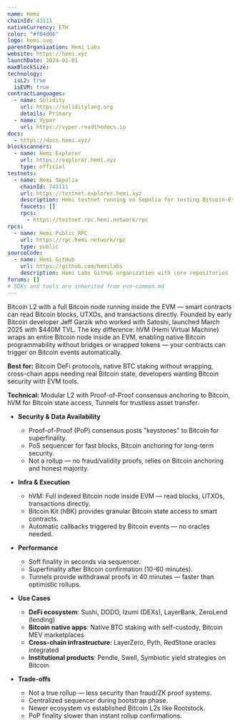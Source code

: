 ```yaml
---
name: Hemi
chainId: 43111
nativeCurrency: ETH
color: "#f04d06"
logo: hemi.svg
parentOrganization: Hemi Labs
website: https://hemi.xyz
launchDate: 2024-01-01
maxBlockSize: 
technology:
  isL2: true
  isEVM: true
contractLanguages:
  - name: Solidity
    url: https://soliditylang.org
    details: Primary
  - name: Vyper
    url: https://vyper.readthedocs.io
docs:
  - https://docs.hemi.xyz/
blockscanners:
  - name: Hemi Explorer
    url: https://explorer.hemi.xyz
    type: official
testnets:
  - name: Hemi Sepolia
    chainId: 743111
    url: https://testnet.explorer.hemi.xyz
    description: Hemi testnet running on Sepolia for testing Bitcoin-Ethereum cross-chain applications.
    faucets: []
    rpcs:
      - https://testnet.rpc.hemi.network/rpc
rpcs:
  - name: Hemi Public RPC
    url: https://rpc.hemi.network/rpc
    type: public
sourceCode:
  - name: Hemi GitHub
    url: https://github.com/hemilabs
    description: Hemi Labs GitHub organization with core repositories
forums: []
# SDKs and tools are inherited from evm-common.md
---
```


Bitcoin L2 with a full Bitcoin node running inside the EVM — smart contracts can read Bitcoin blocks, UTXOs, and transactions directly. Founded by early Bitcoin developer Jeff Garzik who worked with Satoshi, launched March 2025 with $440M TVL.
The key difference: hVM (Hemi Virtual Machine) wraps an entire Bitcoin node inside an EVM, enabling native Bitcoin programmability without bridges or wrapped tokens — your contracts can trigger on Bitcoin events automatically.

**Best for:** Bitcoin DeFi protocols, native BTC staking without wrapping, cross-chain apps needing real Bitcoin state, developers wanting Bitcoin security with EVM tools.

**Technical:** Modular L2 with Proof-of-Proof consensus anchoring to Bitcoin, hVM for Bitcoin state access, Tunnels for trustless asset transfer.

- **Security & Data Availability**  
  - Proof-of-Proof (PoP) consensus posts "keystones" to Bitcoin for superfinality.  
  - PoS sequencer for fast blocks, Bitcoin anchoring for long-term security.  
  - Not a rollup — no fraud/validity proofs, relies on Bitcoin anchoring and honest majority.

- **Infra & Execution**  
  - hVM: Full indexed Bitcoin node inside EVM — read blocks, UTXOs, transactions directly.  
  - Bitcoin Kit (hBK) provides granular Bitcoin state access to smart contracts.  
  - Automatic callbacks triggered by Bitcoin events — no oracles needed.

- **Performance**  
  - Soft finality in seconds via sequencer.  
  - Superfinality after Bitcoin confirmation (10-60 minutes).  
  - Tunnels provide withdrawal proofs in 40 minutes — faster than optimistic rollups.

- **Use Cases**  
  - **DeFi ecosystem**: Sushi, DODO, Izumi (DEXs), LayerBank, ZeroLend (lending)
  - **Bitcoin native apps**: Native BTC staking with self-custody, Bitcoin MEV marketplaces
  - **Cross-chain infrastructure**: LayerZero, Pyth, RedStone oracles integrated
  - **Institutional products**: Pendle, Swell, Symbiotic yield strategies on Bitcoin

- **Trade-offs**  
  - Not a true rollup — less security than fraud/ZK proof systems.  
  - Centralized sequencer during bootstrap phase.  
  - Newer ecosystem vs established Bitcoin L2s like Rootstock.  
  - PoP finality slower than instant rollup confirmations.  